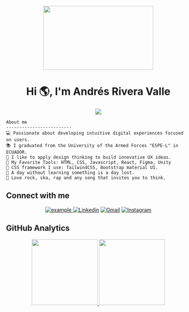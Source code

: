 <p align="center">
  <img width="300" height="175" src="https://media.tenor.com/zDs5Vi1gL_YAAAAC/the-truman-show-jim-carrey.gif">
</p>
<h1 align="center" color: "#333333">Hi 🌎, I'm Andrés Rivera Valle</h1>

<p align="center">
  <a href="https://github.com/DenverCoder1/readme-typing-svg"><img src="https://readme-typing-svg.herokuapp.com?lines=Software+Engineer;Frontend+Developer;UX/UI+Designer;Videogames+Developer;&center=true&width=380&height=45&size=25&duration=2250&pause=900&color=042F56"></a>
</p>


```
About me
-------------------------
💻 Passionate about developing intuitive digital experiences focused on users.
📚 I graduated from the University of the Armed Forces "ESPE-L" in ECUADOR.
📝 I like to apply design thinking to build innovative UX ideas.
🌟 My Favorite Tools: HTML, CSS, Javascript, React, Figma, Unity
🎨 CSS framework I use: TailwindCSS, Bootstrap material UI.
💖 A day without learning something is a day lost.
🎵 Love rock, ska, rap and any song that invites you to think.
```


## Connect with me

<p align="center">
   <a  href="https://andresrivera123.github.io/Portfolio-AndresRiveraValle/" target="_blank">
    <img src="https://img.shields.io/badge/My_Website-000000?style=for-the-badge&logo=Microsoft-edge&logoColor=white" alt="example"/>
  </a>
  <a href="https://www.linkedin.com/in/carlos-andres-rivera-valle-295651182"><img alt="Linkedin" title="Jaydeep Yadav Linkedin" src="https://img.shields.io/badge/LinkedIn-0077B5?style=for-the-badge&logo=linkedin&logoColor=white"></a>
  <a href="mailto:carlosandresriveravalle@gmail.com"><img alt="Gmail" title="Jaydeep Yadav Gmail" src="https://img.shields.io/badge/Gmail-D14836?style=for-the-badge&logo=gmail&logoColor=white"></a>
  <a href="https://instagram.com/andyyatusaaa?igshid=c2N0c3NkZDFkc2hv"><img alt="Instagram" title="Jaydeep Yadav Instagram" src="https://img.shields.io/badge/Instagram-E4405F?style=for-the-badge&logo=instagram&logoColor=white"></a>
 </p>
 <p align="center">

## GitHub Analytics

<p align="center">
<a href="https://github.com/andresRivera123">
  <img height="180em" src="https://github-readme-stats-eight-theta.vercel.app/api?username=andresRivera123&show_icons=true&theme=algolia&include_all_commits=true&count_private=true"/>
  <img height="180em" src="https://github-readme-stats-eight-theta.vercel.app/api/top-langs/?username=andresRivera123&layout=compact&langs_count=8&theme=algolia"/>
</a>
</p>
